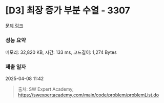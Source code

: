 # [D3] 최장 증가 부분 수열 - 3307 

[문제 링크](https://swexpertacademy.com/main/code/problem/problemDetail.do?contestProbId=AWBOKg-a6l0DFAWr) 

### 성능 요약

메모리: 32,820 KB, 시간: 133 ms, 코드길이: 1,274 Bytes

### 제출 일자

2025-04-08 11:42



> 출처: SW Expert Academy, https://swexpertacademy.com/main/code/problem/problemList.do